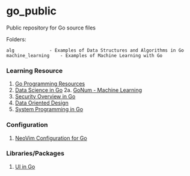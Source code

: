 # go_public
Public repository for Go source files

Folders:

	alg 			- Examples of Data Structures and Algorithms in Go
	machine_learning	- Examples of Machine Learning with Go


### Learning Resource

1. [Go Programming Resources](https://cigoic.wordpress.com/2017/07/05/go-programming-resources-2/)
2. [Data Science in Go](https://cigoic.wordpress.com/2018/05/06/data-science-in-go-2/)
2a. [GoNum - Machine Learning](https://cigoic.wordpress.com/2017/11/07/chu-tan-gonum-2/)
3. [Security Overview in Go](https://cigoic.wordpress.com/2018/05/06/security-overview-in-go-2-2/)
4. [Data Oriented Design](https://cigoic.wordpress.com/2017/11/05/data-oriented-design-2/)
5. [System Programming in Go](https://cigoic.wordpress.com/2017/10/31/system-programming-in-go/)

### Configuration

1. [NeoVim Configuration for Go](https://cigoic.wordpress.com/2017/08/31/neovim-configuration-for-go/)

### Libraries/Packages

1. [UI in Go](https://cigoic.wordpress.com/2017/11/30/ui-in-go/)

